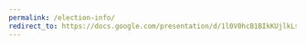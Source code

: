 ```yaml
---
permalink: /election-info/
redirect_to: https://docs.google.com/presentation/d/1l0V0hcB1BIkKUjlkLs6p6dPrD7bYU8rGwTMELM5RZi0/edit?usp=sharing
---
```

